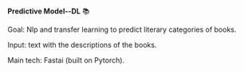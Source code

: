 **Predictive Model--DL** :books:

Goal: Nlp and transfer learning to predict literary categories of books.

Input: text with the descriptions of the books. 

Main tech: Fastai (built on Pytorch).
